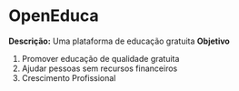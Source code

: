 # OpenEduca
**Descrição:**
Uma plataforma de educação gratuita
**Objetivo**
1. Promover educação de qualidade gratuita
2. Ajudar pessoas sem recursos financeiros
3. Crescimento Profissional